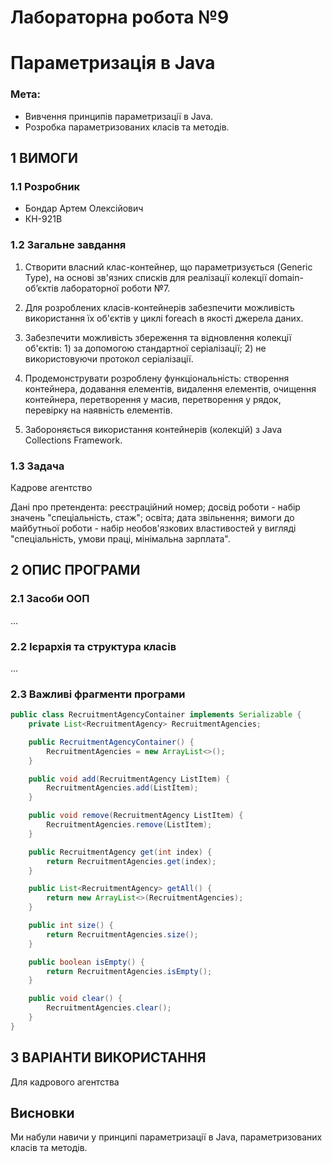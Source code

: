 # Лабораторна робота №9
# Параметризація в Java

### Мета:
- Вивчення принципів параметризації в Java.
- Розробка параметризованих класів та методів.

## 1 ВИМОГИ
### 1.1 Розробник
- Бондар Артем Олексiйович
- КН-921В

### 1.2 Загальне завдання
1. Створити власний клас-контейнер, що параметризується (Generic Type), на основі зв'язних списків для реалізації колекції domain-об’єктів лабораторної роботи №7.

2. Для розроблених класів-контейнерів забезпечити можливість використання їх об'єктів у циклі foreach в якості джерела даних.

3. Забезпечити можливість збереження та відновлення колекції об'єктів: 1) за допомогою стандартної серіалізації; 2) не використовуючи протокол серіалізації.

4. Продемонструвати розроблену функціональність: створення контейнера, додавання елементів, видалення елементів, очищення контейнера, перетворення у масив, перетворення у рядок, перевірку на наявність елементів.

5. Забороняється використання контейнерів (колекцій) з Java Collections Framework.

### 1.3 Задача
Кадрове агентство

Дані про претендента: реєстраційний номер; досвід роботи - набір значень "спеціальність, стаж"; освіта; дата звільнення; вимоги до майбутньої роботи - набір необов'язкових властивостей у вигляді "спеціальність, умови праці, мінімальна зарплата".

## 2 ОПИС ПРОГРАМИ

### 2.1 Засоби ООП
...

### 2.2 Ієрархія та структура класів
...

### 2.3 Важливі фрагменти програми
```java
public class RecruitmentAgencyContainer implements Serializable {
    private List<RecruitmentAgency> RecruitmentAgencies;

    public RecruitmentAgencyContainer() {
        RecruitmentAgencies = new ArrayList<>();
    }

    public void add(RecruitmentAgency ListItem) {
        RecruitmentAgencies.add(ListItem);
    }

    public void remove(RecruitmentAgency ListItem) {
        RecruitmentAgencies.remove(ListItem);
    }

    public RecruitmentAgency get(int index) {
        return RecruitmentAgencies.get(index);
    }

    public List<RecruitmentAgency> getAll() {
        return new ArrayList<>(RecruitmentAgencies);
    }

    public int size() {
        return RecruitmentAgencies.size();
    }

    public boolean isEmpty() {
        return RecruitmentAgencies.isEmpty();
    }

    public void clear() {
        RecruitmentAgencies.clear();
    }
}
```

## 3 ВАРІАНТИ ВИКОРИСТАННЯ
Для кадрового агентства

## Висновки
Ми набули навичи у принципі параметризації в Java, параметризованих класів та методів.